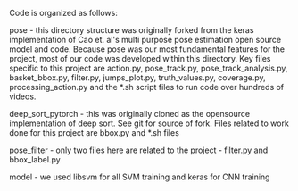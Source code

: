 Code is organized as follows:

pose - this directory structure was originally forked from the keras implementation of Cao et. al's multi purpose pose estimation open source model and code. Because pose was our most fundamental features for the project, most of our code was developed within this directory. Key files specific to this project are action.py, pose_track.py, pose_track_analysis.py, basket_bbox.py, filter.py, jumps_plot.py, truth_values.py, coverage.py, processing_action.py and the *.sh script files to run code over hundreds of videos.


deep_sort_pytorch - this was originally cloned as the opensource implementation of deep sort. See git for source of fork. Files related to work done for this project are bbox.py and *.sh files

pose_filter - only two files here are related to the project - filter.py and bbox_label.py

model - we used libsvm for all SVM training and keras for CNN training

